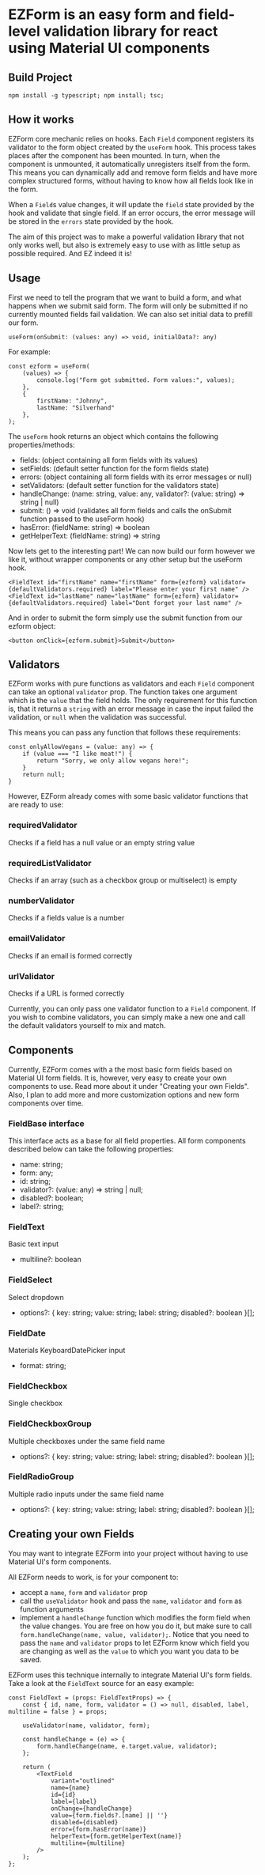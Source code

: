 # EZForm is an easy form and field-level validation library for react using Material UI components

## Build Project

````
npm install -g typescript; npm install; tsc;
````

## How it works

EZForm core mechanic relies on hooks. Each `Field` component registers its validator to the form object created by the `useForm` hook. This process takes places after the component has been mounted. In turn, when the component is unmounted, it automatically unregisters itself from the form. This means you can dynamically add and remove form fields and have more complex structured forms, without having to know how all fields look like in the form.

When a `Field`s value changes, it will update the `field` state provided by the hook and validate that single field. If an error occurs, the error message will be stored in the `errors` state provided by the hook.

The aim of this project was to make a powerful validation library that not only works well, but also is extremely easy to use with as little setup as possible required. And EZ indeed it is!

## Usage

First we need to tell the program that we want to build a form, and what happens when we submit said form. The form will only be submitted if no currently mounted fields fail validation. We can also set initial data to prefill our form.


````
useForm(onSubmit: (values: any) => void, initialData?: any)
````

For example:

````
const ezform = useForm(
    (values) => {
        console.log("Form got submitted. Form values:", values);
    },
    {
        firstName: "Johnny",
        lastName: "Silverhand"
    },
);
````

The `useForm` hook returns an object which contains the following properties/methods:

- fields: (object containing all form fields with its values)
- setFields: (default setter function for the form fields state)
- errors: (object containing all form fields with its error messages or null)
- setValidators: (default setter function for the validators state)
- handleChange: (name: string, value: any, validator?: (value: string) => string | null)
- submit: () => void (validates all form fields and calls the onSubmit function passed to the useForm hook)
- hasError: (fieldName: string) => boolean
- getHelperText: (fieldName: string) => string

Now lets get to the interesting part! We can now build our form however we like it, without wrapper components or any other setup but the useForm hook.

````
<FieldText id="firstName" name="firstName" form={ezform} validator={defaultValidators.required} label="Please enter your first name" />
<FieldText id="lastName" name="lastName" form={ezform} validator={defaultValidators.required} label="Dont forget your last name" />
````

And in order to submit the form simply use the submit function from our ezform object:

````
<button onClick={ezform.submit}>Submit</button>
````



## Validators

EZForm works with pure functions as validators and each `Field` component can take an optional `validator` prop. The function takes one argument which is the `value` that the field holds.  The only requirement for this function is, that it returns a `string` with an error message in case the input failed the validation, or `null` when the validation was successful.

This means you can pass any function that follows these requirements:

````
const onlyAllowVegans = (value: any) => {
    if (value === "I like meat!") {
        return "Sorry, we only allow vegans here!";
    }
    return null;
}
````

However, EZForm already comes with some basic validator functions that are ready to use:

### requiredValidator

Checks if a field has a null value or an empty string value

### requiredListValidator

Checks if an array (such as a checkbox group or multiselect) is empty

### numberValidator

Checks if a fields value is a number

### emailValidator

Checks if an email is formed correctly

### urlValidator

Checks if a URL is formed correctly

Currently, you can only pass one validator function to a `Field` component. If you wish to combine validators, you can simply make a new one and call the default validators yourself to mix and match.

## Components

Currently, EZForm comes with a the most basic form fields based on Material UI form fields. It is, however, very easy to create your own components to use. Read more about it under "Creating your own Fields". Also, I plan to add more and more customization options and new form components over time.

### FieldBase interface

This interface acts as a base for all field properties. All form components described below can take the following properties:

- name: string;
- form: any;
- id: string;
- validator?: (value: any) => string | null;
- disabled?: boolean;
- label?: string;

### FieldText

Basic text input

- multiline?: boolean

### FieldSelect

Select dropdown

- options?: { key: string; value: string; label: string; disabled?: boolean }[];

### FieldDate

Materials KeyboardDatePicker input

- format: string;

### FieldCheckbox

Single checkbox

### FieldCheckboxGroup

Multiple checkboxes under the same field name

- options?: { key: string; value: string; label: string; disabled?: boolean }[];

### FieldRadioGroup

Multiple radio inputs under the same field name

- options?: { key: string; value: string; label: string; disabled?: boolean }[];

## Creating your own Fields

You may want to integrate EZForm into your project without having to use Material UI's form components. 

All EZForm needs to work, is for your component to:

- accept a `name`, `form` and `validator` prop
- call the `useValidator` hook and pass the `name`, `validator` and `form` as function arguments
- implement a `handleChange` function which modifies the form field when the value changes. You are free on how you do it, but make sure to call `form.handleChange(name, value, validator);`. Notice that you need to pass the `name` and `validator` props to let EZForm know which field you are changing as well as the `value` to which you want you data to be saved.

EZForm uses this technique internally to integrate Material UI's form fields. Take a look at the `FieldText` source for an easy example:

````
const FieldText = (props: FieldTextProps) => {
	const { id, name, form, validator = () => null, disabled, label, multiline = false } = props;

	useValidator(name, validator, form);

	const handleChange = (e) => {
		form.handleChange(name, e.target.value, validator);
	};

	return (
		<TextField
			variant="outlined"
			name={name}
			id={id}
			label={label}
			onChange={handleChange}
			value={form.fields?.[name] || ''}
			disabled={disabled}
			error={form.hasError(name)}
			helperText={form.getHelperText(name)}
			multiline={multiline}
		/>
	);
};
````
